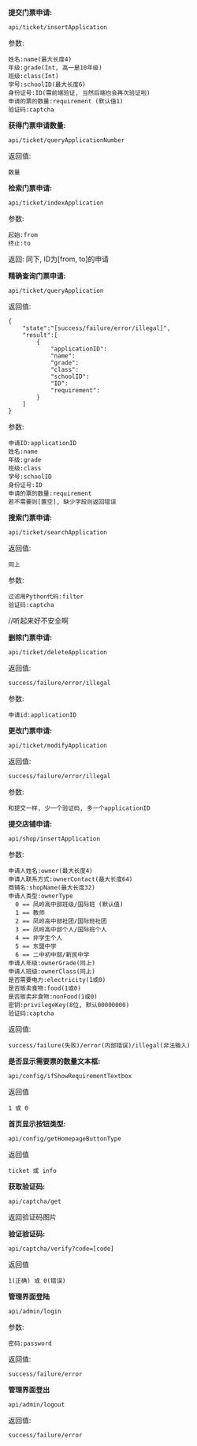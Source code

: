**提交门票申请:**

    api/ticket/insertApplication

参数:

    姓名:name(最大长度4)
    年级:grade(Int, 高一是10年级)
    班级:class(Int)
    学号:schoolID(最大长度6)
    身份证号:ID(需前端验证, 当然后端也会再次验证啦)
    申请的票的数量:requirement (默认值1)
    验证码:captcha
    
**获得门票申请数量:**

    api/ticket/queryApplicationNumber
    
返回值:
    
    数量
    
**检索门票申请:**

    api/ticket/indexApplication
    
参数:

    起始:from
    终止:to
    
返回:
    同下, ID为[from, to]的申请

**精确查询门票申请:**

    api/ticket/queryApplication

返回值:

    {
        "state":"[success/failure/error/illegal]",
        "result":[
            {
                "applicationID":
                "name":
                "grade":
                "class":
                "schoolID":
                "ID":
                "requirement":
            }
        ]
    }

参数:

    申请ID:applicationID
    姓名:name
    年级:grade
    班级:class
    学号:schoolID
    身份证号:ID
    申请的票的数量:requirement
    若不需要则[置空], 缺少字段则返回错误

**搜索门票申请:**

    api/ticket/searchApplication

返回值:

    同上

参数:

    过滤用Python代码:filter
    验证码:captcha

//听起来好不安全啊

**删除门票申请:**

    api/ticket/deleteApplication

返回值:

    success/failure/error/illegal

参数:

    申请id:applicationID

**更改门票申请:**

    api/ticket/modifyApplication

返回值:

    success/failure/error/illegal

参数:

    和提交一样, 少一个验证码, 多一个applicationID

**提交店铺申请:**

    api/shop/insertApplication

参数:

    申请人姓名:owner(最大长度4)
    申请人联系方式:ownerContact(最大长度64)
    商铺名:shopName(最大长度32)
    申请人类型:ownerType
      0 == 凤岭高中部班级/国际班 (默认值)
      1 == 教师
      2 == 凤岭高中部社团/国际班社团
      3 == 凤岭高中部个人/国际班个人
      4 == 非学生个人
      5 == 东盟中学
      6 == 二中初中部/新民中学
    申请人年级:ownerGrade(同上)
    申请人班级:ownerClass(同上)
    是否需要电力:electricity(1或0)
    是否贩卖食物:food(1或0)
    是否贩卖非食物:nonFood(1或0)
    密钥:privilegeKey(8位, 默认00000000)
    验证码:captcha

返回值:

    success/failure(失败)/error(内部错误)/illegal(非法输入)

**是否显示需要票的数量文本框:**

    api/config/ifShowRequirementTextbox

返回值

    1 或 0

**首页显示按钮类型:**

    api/config/getHomepageButtonType

返回值

    ticket 或 info

**获取验证码:**

    api/captcha/get

返回验证码图片

**验证验证码:**

    api/captcha/verify?code=[code]

返回值

    1(正确) 或 0(错误)

**管理界面登陆**

    api/admin/login

参数:

    密码:password

返回值:

    success/failure/error

**管理界面登出**

    api/admin/logout

返回值:

    success/failure/error
